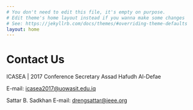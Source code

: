 ```yaml
---
# You don't need to edit this file, it's empty on purpose.
# Edit theme's home layout instead if you wanna make some changes
# See: https://jekyllrb.com/docs/themes/#overriding-theme-defaults
layout: home
---
```


# Contact Us 

ICASEA | 2017 Conference Secretary Assad Hafudh Al-Defae

E-mail: icasea2017@uowasit.edu.iq

Sattar B. Sadkhan
E-mail: drengsattar@ieee.org